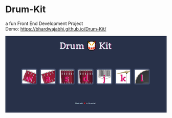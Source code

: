 # Drum-Kit
a fun Front End Development Project <br>
Demo: https://bhardwajabhi.github.io/Drum-Kit/

<img src="project_screenshot.png">
